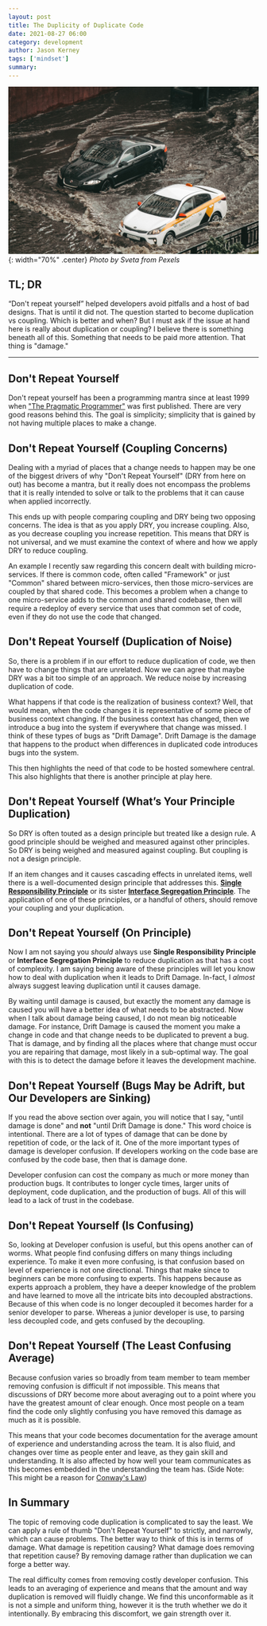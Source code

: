 ```yaml
---
layout: post
title: The Duplicity of Duplicate Code
date: 2021-08-27 06:00
category: development
author: Jason Kerney
tags: ['mindset']
summary: 
---
```


![Two Cars Driving on a flooded road](/assets/img/posts/2021/08/pexels-sveta-8568720.jpg){: width="70%" .center}
_Photo by Sveta from Pexels_


## TL; DR

“Don't repeat yourself” helped developers avoid pitfalls and a host of bad designs. That is until it did not. The question started to become duplication vs coupling. Which is better and when? But I must ask if the issue at hand here is really about duplication or coupling? I believe there is something beneath all of this. Something that needs to be paid more attention. That thing is "damage."

---

## Don't Repeat Yourself

Don't repeat yourself has been a programming mantra since at least 1999 when ["The Pragmatic Programmer"](https://www.amazon.com/Pragmatic-Programmer-Journeyman-Master/dp/020161622X) was first published. There are very good reasons behind this. The goal is simplicity; simplicity that is gained by not having multiple places to make a change.

## Don't Repeat Yourself (Coupling Concerns)

Dealing with a myriad of places that a change needs to happen may be one of the biggest drivers of why "Don't Repeat Yourself" (DRY from here on out) has become a mantra, but it really does not encompass the problems that it is really intended to solve or talk to the problems that it can cause when applied incorrectly.

This ends up with people comparing coupling and DRY being two opposing concerns. The idea is that as you apply DRY, you increase coupling. Also, as you decrease coupling you increase repetition. This means that DRY is not universal, and we must examine the context of where and how we apply DRY to reduce coupling.

An example I recently saw regarding this concern dealt with building micro-services. If there is common code, often called "Framework" or just "Common" shared between micro-services, then those micro-services are coupled by that shared code. This becomes a problem when a change to one micro-service adds to the common and shared codebase, then will require a redeploy of every service that uses that common set of code, even if they do not use the code that changed.

## Don't Repeat Yourself (Duplication of Noise)

So, there is a problem if in our effort to reduce duplication of code, we then have to change things that are unrelated. Now we can agree that maybe DRY was a bit too simple of an approach. We reduce noise by increasing duplication of code.

What happens if that code is the realization of business context? Well, that would mean, when the code changes it is representative of some piece of business context changing. If the business context has changed, then we introduce a bug into the system if everywhere that change was missed. I think of these types of bugs as "Drift Damage". Drift Damage is the damage that happens to the product when differences in duplicated code introduces bugs into the system.

This then highlights the need of that code to be hosted somewhere central. This also highlights that there is another principle at play here.

## Don't Repeat Yourself (What’s Your Principle Duplication)

So DRY is often touted as a design principle but treated like a design rule. A good principle should be weighed and measured against other principles. So DRY is being weighed and measured against coupling. But coupling is not a design principle.

If an item changes and it causes cascading effects in unrelated items, well there is a well-documented design principle that addresses this. **[Single Responsibility Principle](https://en.wikipedia.org/wiki/Single-responsibility_principle)** or its sister **[Interface Segregation Principle](https://en.wikipedia.org/wiki/Interface_segregation_principle)**. The application of one of these principles, or a handful of others, should remove your coupling and your duplication.

## Don't Repeat Yourself (On Principle)

Now I am not saying you _should_ always use **Single Responsibility Principle** or **Interface Segregation Principle** to reduce duplication as that has a cost of complexity. I am saying being aware of these principles will let you know how to deal with duplication when it leads to Drift Damage. In-fact, I _almost_ always suggest leaving duplication until it causes damage.

By waiting until damage is caused, but exactly the moment any damage is caused you will have a better idea of what needs to be abstracted. Now when I talk about damage being caused, I do not mean big noticeable damage. For instance, Drift Damage is caused the moment you make a change in code and that change needs to be duplicated to prevent a bug. That is damage, and by finding all the places where that change must occur you are repairing that damage, most likely in a sub-optimal way. The goal with this is to detect the damage before it leaves the development machine.

## Don't Repeat Yourself (Bugs May be Adrift, but Our Developers are Sinking)

If you read the above section over again, you will notice that I say, "until damage is done" and **not** "until Drift Damage is done." This word choice is intentional. There are a lot of types of damage that can be done by repetition of code, or the lack of it. One of the more important types of damage is developer confusion. If developers working on the code base are confused by the code base, then that is damage done.

Developer confusion can cost the company as much or more money than production bugs. It contributes to longer cycle times, larger units of deployment, code duplication, and the production of bugs. All of this will lead to a lack of trust in the codebase.

## Don't Repeat Yourself (Is Confusing)

So, looking at Developer confusion is useful, but this opens another can of worms. What people find confusing differs on many things including experience. To make it even more confusing, is that confusion based on level of experience is not one directional. Things that make since to beginners can be more confusing to experts. This happens because as experts approach a problem, they have a deeper knowledge of the problem and have learned to move all the intricate bits into decoupled abstractions. Because of this when code is no longer decoupled it becomes harder for a senior developer to parse. Whereas a junior developer is use, to parsing less decoupled code, and gets confused by the decoupling.

## Don't Repeat Yourself (The Least Confusing Average)

Because confusion varies so broadly from team member to team member removing confusion is difficult if not impossible. This means that discussions of DRY become more about averaging out to a point where you have the greatest amount of clear enough. Once most people on a team find the code only slightly confusing you have removed this damage as much as it is possible.

This means that your code becomes documentation for the average amount of experience and understanding across the team. It is also fluid, and changes over time as people enter and leave, as they gain skill and understanding. It is also affected by how well your team communicates as this becomes embedded in the understanding the team has. (Side Note: This might be a reason for [Conway's Law](https://en.wikipedia.org/wiki/Conway%27s_law))

## In Summary

The topic of removing code duplication is complicated to say the least. We can apply a rule of thumb "Don't Repeat Yourself" to strictly, and narrowly, which can cause problems. The better way to think of this is in terms of damage. What damage is repetition causing? What damage does removing that repetition cause? By removing damage rather than duplication we can forge a better way.

The real difficulty comes from removing costly developer confusion. This leads to an averaging of experience and means that the amount and way duplication is removed will fluidly change. We find this unconformable as it is not a simple and uniform thing, however it is the truth whether we do it intentionally. By embracing this discomfort, we gain strength over it.
